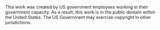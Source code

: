 This work was created by US government employees working in their government capacity. As a result, this work is in the public domain within the United States. The US Government may exercise copyright in other jurisdictions. 
